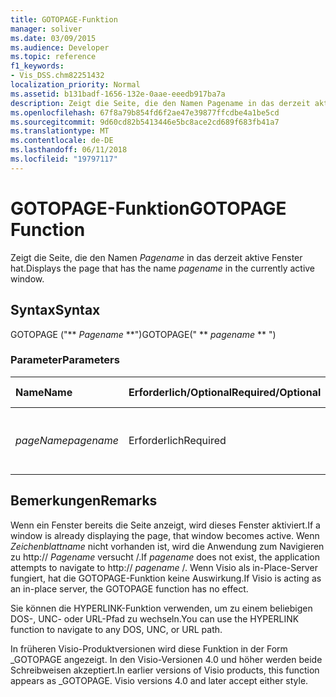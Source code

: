 ```yaml
---
title: GOTOPAGE-Funktion
manager: soliver
ms.date: 03/09/2015
ms.audience: Developer
ms.topic: reference
f1_keywords:
- Vis_DSS.chm82251432
localization_priority: Normal
ms.assetid: b131badf-1656-132e-0aae-eeedb917ba7a
description: Zeigt die Seite, die den Namen Pagename in das derzeit aktive Fenster hat.
ms.openlocfilehash: 67f8a79b854fd6f2ae47e39877ffcdbe4a1be5cd
ms.sourcegitcommit: 9d60cd82b5413446e5bc8ace2cd689f683fb41a7
ms.translationtype: MT
ms.contentlocale: de-DE
ms.lasthandoff: 06/11/2018
ms.locfileid: "19797117"
---
```

# <a name="gotopage-function"></a><span data-ttu-id="b1dda-103">GOTOPAGE-Funktion</span><span class="sxs-lookup"><span data-stu-id="b1dda-103">GOTOPAGE Function</span></span>

<span data-ttu-id="b1dda-104">Zeigt die Seite, die den Namen *Pagename* in das derzeit aktive Fenster hat.</span><span class="sxs-lookup"><span data-stu-id="b1dda-104">Displays the page that has the name  *pagename*  in the currently active window.</span></span> 
  
## <a name="syntax"></a><span data-ttu-id="b1dda-105">Syntax</span><span class="sxs-lookup"><span data-stu-id="b1dda-105">Syntax</span></span>

<span data-ttu-id="b1dda-106">GOTOPAGE ("** *Pagename* **")</span><span class="sxs-lookup"><span data-stu-id="b1dda-106">GOTOPAGE(" ** *pagename* ** ")</span></span> 
  
### <a name="parameters"></a><span data-ttu-id="b1dda-107">Parameter</span><span class="sxs-lookup"><span data-stu-id="b1dda-107">Parameters</span></span>

|<span data-ttu-id="b1dda-108">**Name**</span><span class="sxs-lookup"><span data-stu-id="b1dda-108">**Name**</span></span>|<span data-ttu-id="b1dda-109">**Erforderlich/Optional**</span><span class="sxs-lookup"><span data-stu-id="b1dda-109">**Required/Optional**</span></span>|<span data-ttu-id="b1dda-110">**Datentyp**</span><span class="sxs-lookup"><span data-stu-id="b1dda-110">**Data Type**</span></span>|<span data-ttu-id="b1dda-111">**Beschreibung**</span><span class="sxs-lookup"><span data-stu-id="b1dda-111">**Description**</span></span>|
|:-----|:-----|:-----|:-----|
| <span data-ttu-id="b1dda-112">_pageName_</span><span class="sxs-lookup"><span data-stu-id="b1dda-112">_pagename_</span></span> <br/> |<span data-ttu-id="b1dda-113">Erforderlich</span><span class="sxs-lookup"><span data-stu-id="b1dda-113">Required</span></span>  <br/> |<span data-ttu-id="b1dda-114">**String**</span><span class="sxs-lookup"><span data-stu-id="b1dda-114">**String**</span></span> <br/> |<span data-ttu-id="b1dda-115">Der Name des Zeichenblatts, zu dem gewechselt werden soll.</span><span class="sxs-lookup"><span data-stu-id="b1dda-115">The name of the page to go to.</span></span>  <br/> |
   
## <a name="remarks"></a><span data-ttu-id="b1dda-116">Bemerkungen</span><span class="sxs-lookup"><span data-stu-id="b1dda-116">Remarks</span></span>

<span data-ttu-id="b1dda-117">Wenn ein Fenster bereits die Seite anzeigt, wird dieses Fenster aktiviert.</span><span class="sxs-lookup"><span data-stu-id="b1dda-117">If a window is already displaying the page, that window becomes active.</span></span> <span data-ttu-id="b1dda-118">Wenn *Zeichenblattname* nicht vorhanden ist, wird die Anwendung zum Navigieren zu http:// *Pagename* versucht /.</span><span class="sxs-lookup"><span data-stu-id="b1dda-118">If  *pagename*  does not exist, the application attempts to navigate to http://  *pagename*  /.</span></span> <span data-ttu-id="b1dda-119">Wenn Visio als in-Place-Server fungiert, hat die GOTOPAGE-Funktion keine Auswirkung.</span><span class="sxs-lookup"><span data-stu-id="b1dda-119">If Visio is acting as an in-place server, the GOTOPAGE function has no effect.</span></span> 
  
<span data-ttu-id="b1dda-120">Sie können die HYPERLINK-Funktion verwenden, um zu einem beliebigen DOS-, UNC- oder URL-Pfad zu wechseln.</span><span class="sxs-lookup"><span data-stu-id="b1dda-120">You can use the HYPERLINK function to navigate to any DOS, UNC, or URL path.</span></span> 
  
<span data-ttu-id="b1dda-p102">In früheren Visio-Produktversionen wird diese Funktion in der Form _GOTOPAGE angezeigt. In den Visio-Versionen 4.0 und höher werden beide Schreibweisen akzeptiert.</span><span class="sxs-lookup"><span data-stu-id="b1dda-p102">In earlier versions of Visio products, this function appears as _GOTOPAGE. Visio versions 4.0 and later accept either style.</span></span> 
  

